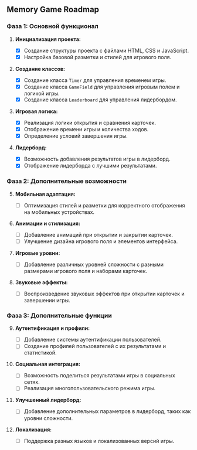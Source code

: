 ## Memory Game Roadmap

### Фаза 1: Основной функционал

1. **Инициализация проекта:**

   - [x] Создание структуры проекта с файлами HTML, CSS и JavaScript.
   - [x] Настройка базовой разметки и стилей для игрового поля.

2. **Создание классов:**

   - [x] Создание класса `Timer` для управления временем игры.
   - [x] Создание класса `GameField` для управления игровым полем и логикой игры.
   - [x] Создание класса `Leaderboard` для управления лидербордом.

3. **Игровая логика:**

   - [x] Реализация логики открытия и сравнения карточек.
   - [x] Отображение времени игры и количества ходов.
   - [x] Определение условий завершения игры.

4. **Лидерборд:**
   - [x] Возможность добавления результатов игры в лидерборд.
   - [x] Отображение лидерборда с лучшими результатами.

### Фаза 2: Дополнительные возможности

5. **Мобильная адаптация:**

   - [ ] Оптимизация стилей и разметки для корректного отображения на мобильных устройствах.

6. **Анимации и стилизация:**

   - [ ] Добавление анимаций при открытии и закрытии карточек.
   - [ ] Улучшение дизайна игрового поля и элементов интерфейса.

7. **Игровые уровни:**

   - [ ] Добавление различных уровней сложности с разными размерами игрового поля и наборами карточек.

8. **Звуковые эффекты:**
   - [ ] Воспроизведение звуковых эффектов при открытии карточек и завершении игры.

### Фаза 3: Дополнительные функции

9. **Аутентификация и профили:**

   - [ ] Добавление системы аутентификации пользователей.
   - [ ] Создание профилей пользователей с их результатами и статистикой.

10. **Социальная интеграция:**

    - [ ] Возможность поделиться результатами игры в социальных сетях.
    - [ ] Реализация многопользовательского режима игры.

11. **Улучшенный лидерборд:**

    - [ ] Добавление дополнительных параметров в лидерборд, таких как уровни сложности.

12. **Локализация:**
    - [ ] Поддержка разных языков и локализованных версий игры.
